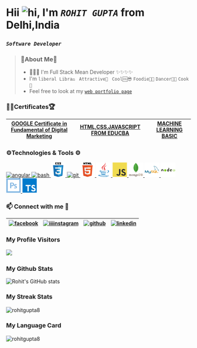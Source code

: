 
# Hii <img src="https://user-images.githubusercontent.com/1303154/88677602-1635ba80-d120-11ea-84d8-d263ba5fc3c0.gif" width="28px" alt="hi">, I'm *`ROHIT GUPTA`* from Delhi,India 
### *`Software Developer`*







> ### 💬About Me💬
>* 🎇✨✨ I'm  Full Stack Mean Developer  ✨✨✨✨
>*  I'm `liberal Libra⚖️` 
` Attractive🧲`
` Cool🆒😎`
 `Foodie🍕🍌`
 `Dancer🕺🕺`
`Cook👨‍`
>* Feel free to look at  my [`web portfolio page`](https://rohitgupta8.github.io/rohit.github.io)



 ### 👨‍💻Certificates🏆
 [GOOGLE Certificate in Fundamental of Digital Marketing](https://github.com/RohitGupta8/My-Certificates/blob/master/googlecertificate.pdf) | [HTML,CSS,JAVASCRIPT FROM EDUCBA](https://github.com/RohitGupta8/My-Certificates/blob/master/CERTIFICATE%20PHP%2CHTML%2CCSS3.pdf) | [MACHINE LEARNING BASIC](https://github.com/RohitGupta8/My-Certificates/blob/master/Cognitive%20Class%20ML0101ENv3%20Certificate%20_%20Cognitive%20Class.pdf) |
|---|---|---|

 ### ⚙️Technologies & Tools ⚙️ 
 <a href="https://angular.io" target="_blank" rel="noreferrer"> <img src="https://angular.io/assets/images/logos/angular/angular.svg" alt="angular" width="40" height="40"/> </a> <a href="https://www.gnu.org/software/bash/" target="_blank" rel="noreferrer"> <img src="https://www.vectorlogo.zone/logos/gnu_bash/gnu_bash-icon.svg" alt="bash" width="40" height="40"/> </a> <a href="https://www.w3schools.com/css/" target="_blank" rel="noreferrer"> <img src="https://raw.githubusercontent.com/devicons/devicon/master/icons/css3/css3-original-wordmark.svg" alt="css3" width="40" height="40"/> </a> <a href="https://git-scm.com/" target="_blank" rel="noreferrer"> <img src="https://www.vectorlogo.zone/logos/git-scm/git-scm-icon.svg" alt="git" width="40" height="40"/> </a> <a href="https://www.w3.org/html/" target="_blank" rel="noreferrer"> <img src="https://raw.githubusercontent.com/devicons/devicon/master/icons/html5/html5-original-wordmark.svg" alt="html5" width="40" height="40"/> </a> <a href="https://www.java.com" target="_blank" rel="noreferrer"> <img src="https://raw.githubusercontent.com/devicons/devicon/master/icons/java/java-original.svg" alt="java" width="40" height="40"/> </a> <a href="https://developer.mozilla.org/en-US/docs/Web/JavaScript" target="_blank" rel="noreferrer"> <img src="https://raw.githubusercontent.com/devicons/devicon/master/icons/javascript/javascript-original.svg" alt="javascript" width="40" height="40"/> </a> <a href="https://www.mongodb.com/" target="_blank" rel="noreferrer"> <img src="https://raw.githubusercontent.com/devicons/devicon/master/icons/mongodb/mongodb-original-wordmark.svg" alt="mongodb" width="40" height="40"/> </a> <a href="https://www.mysql.com/" target="_blank" rel="noreferrer"> <img src="https://raw.githubusercontent.com/devicons/devicon/master/icons/mysql/mysql-original-wordmark.svg" alt="mysql" width="40" height="40"/> </a> <a href="https://nodejs.org" target="_blank" rel="noreferrer"> <img src="https://raw.githubusercontent.com/devicons/devicon/master/icons/nodejs/nodejs-original-wordmark.svg" alt="nodejs" width="40" height="40"/> </a> <a href="https://www.photoshop.com/en" target="_blank" rel="noreferrer"> <img src="https://raw.githubusercontent.com/devicons/devicon/master/icons/photoshop/photoshop-line.svg" alt="photoshop" width="40" height="40"/> </a> <a href="https://www.typescriptlang.org/" target="_blank" rel="noreferrer"> <img src="https://raw.githubusercontent.com/devicons/devicon/master/icons/typescript/typescript-original.svg" alt="typescript" width="40" height="40"/> </a>




 ### 📫 Connect with me 📧 
 
[![facebook](https://img.shields.io/badge/Facebook-1877F2?style=for-the-badge&logo=facebook&logoColor=white)](https://www.facebook.com/ROHITGUPTA8) |  [![iiiinstagram](https://img.shields.io/badge/Instagram-E4405F?style=for-the-badge&logo=instagram&logoColor=white)](https://www.instagram.com/rohhitguptaa) | [![github](https://img.shields.io/badge/GitHub-100000?style=for-the-badge&logo=github&logoColor=white)](https://github.com/RohitGupta8) |[![linkedin](https://img.shields.io/badge/LinkedIn-0077B5?style=for-the-badge&logo=linkedin&logoColor=white)](https://www.linkedin.com/in/rohitgupta08) |
|---|---|---|---|
 

### My Profile Visitors 
![](https://komarev.com/ghpvc/?username=RohitGupta8&label=Visitors+No.&style=flat&color=brightgreen)


### My Github Stats

 ![Rohit's GitHub stats](https://github-readme-stats.vercel.app/api?username=RohitGupta8&show_icons=true&theme=radical) 
 
 ### My Streak Stats
<img align="center" src="https://github-readme-streak-stats.herokuapp.com/?user=rohitgupta8&" alt="rohitgupta8" /> 


### My Language Card
<img align="center" src="https://github-readme-stats.vercel.app/api/top-langs?username=rohitgupta8&show_icons=true&locale=en&layout=compact" alt="rohitgupta8" />

